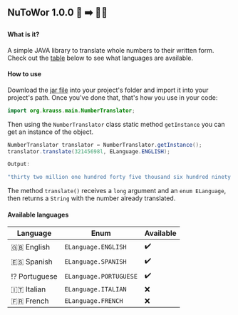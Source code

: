 ## NuToWor 1.0.0 :1234: :arrow_right: :bust_in_silhouette::speech_balloon:

#### What is it?

A simple JAVA library to translate whole numbers to their written form. Check out the [table](#available-languages) below to see what languages are available.

#### How to use 

Download the [jar file](lib/) into your project's folder and import it into your project's path.
Once you've done that, that's how you use in your code:

```java
import org.krauss.main.NumberTranslator;
```

Then using the `NumberTranslator` class static method `getInstance` you can get an instance of the object.

```java
NumberTranslator translator = NumberTranslator.getInstance();
translator.translate(32145698l, ELanguage.ENGLISH);

Output:

"thirty two million one hundred forty five thousand six hundred ninety eight" 
```

The method `translate()` receives a `long` argument and an `enum ELanguage`, then returns a `String` with the number already translated. 

#### Available languages

| Language | Enum | Available |
| -------- | -----| --------- |
| :gb: English | `ELanguage.ENGLISH` | :heavy_check_mark: | 
| :es: Spanish | `ELanguage.SPANISH` | :heavy_check_mark: |
| :interrobang: Portuguese | `ELanguage.PORTUGUESE` | :heavy_check_mark: |
| :it: Italian | `ELanguage.ITALIAN` | :x: |
| :fr: French | `ELanguage.FRENCH` | :x: |